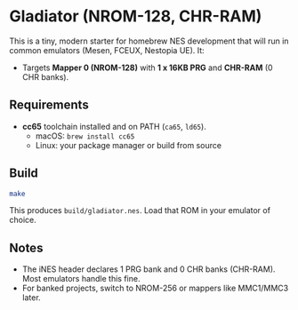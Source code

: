 # Gladiator (NROM-128, CHR-RAM)

This is a tiny, modern starter for homebrew NES development that will run in common emulators (Mesen, FCEUX, Nestopia UE). It:
- Targets **Mapper 0 (NROM-128)** with **1 x 16KB PRG** and **CHR-RAM** (0 CHR banks).

## Requirements
- **cc65** toolchain installed and on PATH (`ca65`, `ld65`).
  - macOS: `brew install cc65`
  - Linux: your package manager or build from source

## Build
```sh
make
```
This produces `build/gladiator.nes`. Load that ROM in your emulator of choice.

## Notes
- The iNES header declares 1 PRG bank and 0 CHR banks (CHR-RAM). Most emulators handle this fine.
- For banked projects, switch to NROM-256 or mappers like MMC1/MMC3 later.
